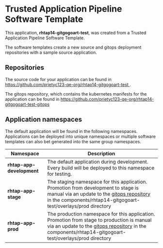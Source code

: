 # Trusted Application Pipeline Software Template

This application, **rhtap14-gitgogoart-test**, was created from a Trusted Application Pipeline Software Template.

The software templates create a new source and gitops deployment repositories with a sample source application. 

## Repositories

The source code for your application can be found in [https://github.com/prietyc123-qe-org/rhtap14-gitgogoart-test ](https://github.com/prietyc123-qe-org/rhtap14-gitgogoart-test ).
 
The gitops repository, which contains the kubernetes manifests for the application can be found in 
[https://github.com/prietyc123-qe-org/rhtap14-gitgogoart-test-gitops ](https://github.com/prietyc123-qe-org/rhtap14-gitgogoart-test-gitops ) 

## Application namespaces 

The default application will be found in the following namespaces. Applications can be deployed into unique namespaces or multiple software templates can also bet generated into the same group namespaces.  

|  Namespace   |  Description   |  
| -------- | -------- |   
| **rhtap-app-development** | The default application during development. Every build will be deployed to this namespace for testing. | 
| **rhtap-app-stage** | The staging namespace for this application. Promotion from development to stage is manual via an update to the [gitops repository](https://github.com/prietyc123-qe-org/rhtap14-gitgogoart-test-gitops ) in the components/rhtap14-gitgogoart-test/overlays/prod directory |  
| **rhtap-app-prod** | The production namespace for this application. Promotion from stage to production is manual via an update to the [gitops repository](https://github.com/prietyc123-qe-org/rhtap14-gitgogoart-test-gitops ) in the components/rhtap14-gitgogoart-test/overlays/prod directory | 